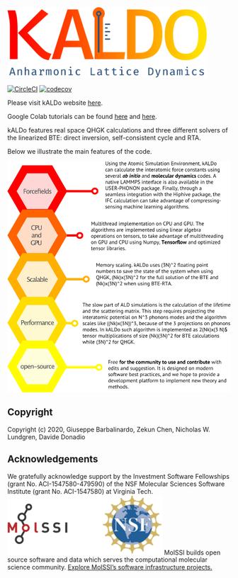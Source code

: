 <img src="docs/docsource/_resources/logo.png" width="450">

[//]: # (Badges)
[![CircleCI](https://circleci.com/gh/nanotheorygroup/kaldo.svg?style=svg)](https://app.circleci.com/pipelines/github/nanotheorygroup/kaldo)
[![codecov](https://codecov.io/gh/nanotheorygroup/kaldo/branch/master/graph/badge.svg)](https://codecov.io/gh/nanotheorygroup/kaldo)

Please visit kALDo website [here](https://nanotheorygroup.github.io/kaldo/).

Google Colab tutorials can be found [here](https://nanotheorygroup.github.io/kaldo/docsource/crystal_presentation.html) and [here](https://nanotheorygroup.github.io/kaldo/docsource/amorphous_presentation.html).

kALDo features real space QHGK calculations and three different solvers of the linearized BTE: direct inversion, self-consistent cycle and RTA.

Below we illustrate the main features of the code.

<img src="docs/docsource/_resources/features.png" width="650">

## Copyright

Copyright (c) 2020, Giuseppe Barbalinardo, Zekun Chen, Nicholas W. Lundgren, Davide Donadio

## Acknowledgements

We gratefully acknowledge support by the Investment Software Fellowships (grant No. ACI-1547580-479590) of the NSF Molecular Sciences Software Institute (grant No. ACI-1547580) at Virginia Tech. 
<img src="docs/docsource/_resources/acknowledgement.png" width="350">
MolSSI builds open source software and data which serves the computational molecular science community. [Explore MolSSI’s software infrastructure projects.](https://molssi.org/software-projects/)
